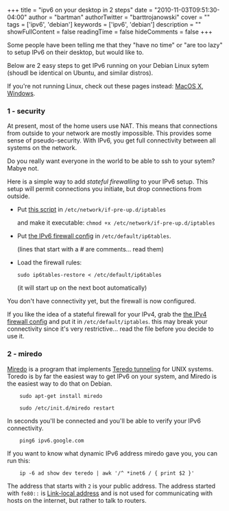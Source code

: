 +++
title = "ipv6 on your desktop in 2 steps"
date = "2010-11-03T09:51:30-04:00"
author = "bartman"
authorTwitter = "barttrojanowski"
cover = ""
tags = ['ipv6', 'debian']
keywords = ['ipv6', 'debian']
description = ""
showFullContent = false
readingTime = false
hideComments = false
+++

Some people have been telling me that they "have no time" or "are too lazy" to setup IPv6 on their desktop, but would like to.



Below are 2 easy steps to get IPv6 running on your Debian Linux sytem (shoudl be identical on Ubuntu, and similar distros).



If you're not running Linux, check out these pages instead: [MacOS X](http://www.deepdarc.com/miredo-osx/), [Windows](http://pugio.net/2007/07/howto-enable-ipv6-the-teredo-w.html).



<!--more-->



### 1 - security



At present, most of the home users use NAT.  This means that connections from outside to your network are mostly impossible.  This provides some sense of pseudo-security.  With IPv6, you get full connectivity between all systems on the network.



Do you really want everyone in the world to be able to ssh to your sytem?  Mabye not.



Here is a simple way to add *stateful firewalling* to your IPv6 setup.  This setup will permit connections you initiate, but drop connections from outside.



 * Put [this script](http://git.jukie.net/snippets.git/plain/ultra-simple-stateful-firewall/etc/network/if-pre-up.d/iptables) in `/etc/network/if-pre-up.d/iptables` <br>

   and make it executable: `chmod +x /etc/network/if-pre-up.d/iptables`



 * Put [the IPv6 firewall config](http://git.jukie.net/snippets.git/plain/ultra-simple-stateful-firewall/etc/default/ip6tables) in `/etc/default/ip6tables`. <br>

   (lines that start with a *#* are comments... read them)



 * Load the firewall rules: <br>

   `sudo ip6tables-restore < /etc/default/ip6tables` <br>

   (it will start up on the next boot automatically)



You don't have connectivity yet, but the firewall is now configured.



If you like the idea of a stateful firewall for your IPv4, grab the [the IPv4 firewall config](http://git.jukie.net/snippets.git/plain/ultra-simple-stateful-firewall/etc/default/iptables) and put it in `/etc/default/iptables`.  this may break your connectivity since it's very restrictive... read the file before you decide to use it.



### 2 - miredo



[Miredo](http://www.remlab.net/miredo/) is a program that implements [Teredo tunneling](http://en.wikipedia.org/wiki/Teredo_tunneling) for UNIX systems.  Toredo is by far the easiest way to get IPv6 on your system, and Miredo is the easiest way to do that on Debian.



        sudo apt-get install miredo

        sudo /etc/init.d/miredo restart



In seconds you'll be connected and you'll be able to verify your IPv6 connectivity.



        ping6 ipv6.google.com



If you want to know what dynamic IPv6 address miredo gave you, you can run this:



        ip -6 ad show dev teredo | awk '/^ *inet6 / { print $2 }'



The address that starts with `2` is your public address.  The address started with `fe80::` is [Link-local address](http://en.wikipedia.org/wiki/Link-local_address#IPv6) and is not used for communicating with hosts on the internet, but rather to talk to routers.
